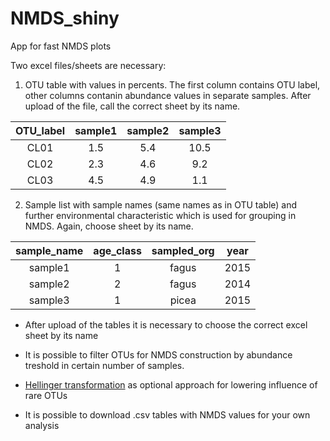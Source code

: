 # NMDS_shiny
App for fast NMDS plots

Two excel files/sheets are necessary:

1. OTU table with values in percents. The first column contains OTU label, other columns contanin abundance values in separate samples. After upload of the file, call the correct sheet by its name. 

| OTU_label | sample1 |sample2 | sample3 | 
|:---------:|:-------:|:------:|:-------:| 
|    CL01     |  1.5     |    5.4  |    10.5  | 
|  CL02   |  2.3    |   4.6  |   9.2   | 
|    CL03     |   4.5    |  4.9   |     1.1   | 


2. Sample list with sample names (same names as in OTU table) and further environmental characteristic which is used for grouping in NMDS. Again, choose sheet by its name.

| sample_name | age_class |sampled_org | year | 
|:---------:|:-------:|:------:|:-------:| 
|    sample1     |  1     |    fagus  |    2015  | 
|  sample2   |  2   |   fagus  | 2014     | 
|    sample3     |   1    |  picea   |     2015   | 

+ After upload of the tables it is necessary to choose the correct excel sheet by its name 

+ It is possible to filter OTUs for NMDS construction by abundance treshold in certain number of samples.

+ [Hellinger transformation](http://mb3is.megx.net/gustame/reference/dissimilarity) as optional approach for lowering influence of rare OTUs

+ It is possible to download .csv tables with NMDS values for your own analysis 
 
